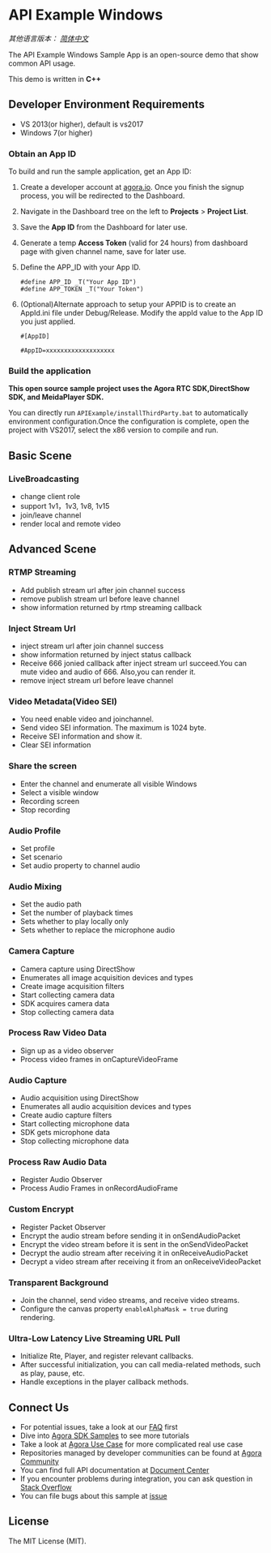 # API Example Windows

*其他语言版本： [简体中文](README.zh.md)*

The API Example Windows Sample App is an open-source demo that show common API usage.

This demo is written in **C++**

## Developer Environment Requirements
* VS 2013(or higher), default is vs2017
* Windows 7(or higher)

### Obtain an App ID

To build and run the sample application, get an App ID:
1. Create a developer account at [agora.io](https://dashboard.agora.io/signin/). Once you finish the signup process, you will be redirected to the Dashboard.
2. Navigate in the Dashboard tree on the left to **Projects** > **Project List**.
3. Save the **App ID** from the Dashboard for later use.
4. Generate a temp **Access Token** (valid for 24 hours) from dashboard page with given channel name, save for later use.
5. Define the APP_ID with your App ID.

    ```
    #define APP_ID _T("Your App ID")
    #define APP_TOKEN _T("Your Token")
    ```
6. (Optional)Alternate approach to setup your APPID is to create an AppId.ini file under Debug/Release. Modify the appId value to the App ID you just applied.

    ```
    #[AppID]

    #AppID=xxxxxxxxxxxxxxxxxxx
    ```

### Build the application
**This open source sample project uses the Agora RTC SDK,DirectShow SDK, and MeidaPlayer SDK.**

You can directly run `APIExample/installThirdParty.bat` to automatically environment configuration.Once the configuration is complete, open the project with VS2017, select the x86 version to compile and run.

## Basic Scene


### LiveBroadcasting


* change client role
* support 1v1，1v3, 1v8, 1v15
* join/leave channel
* render local and remote video


## Advanced Scene 

### RTMP Streaming

* Add publish stream url after join channel success
* remove publish stream url before leave channel
* show information returned by rtmp streaming callback

### Inject Stream Url

* inject stream url after join channel success
* show information returned by inject status callback
* Receive 666 jonied callback after inject stream url succeed.You can mute video and audio of 666. Also,you can render it.
* remove inject stream url before leave channel

### Video Metadata(Video SEI)

* You need enable video and joinchannel.
* Send video SEI information. The maximum is 1024 byte.
* Receive SEI information and show it.
* Clear SEI information

### Share the screen

* Enter the channel and enumerate all visible Windows
* Select a visible window
* Recording screen
* Stop recording


### Audio Profile

* Set profile
* Set scenario
* Set audio property to channel audio

### Audio Mixing

* Set the audio path
* Set the number of playback times
* Sets whether to play locally only
* Sets whether to replace the microphone audio

### Camera Capture

* Camera capture using DirectShow
* Enumerates all image acquisition devices and types
* Create image acquisition filters
* Start collecting camera data
* SDK acquires camera data
* Stop collecting camera data

### Process Raw Video Data

* Sign up as a video observer
* Process video frames in onCaptureVideoFrame

### Audio Capture

* Audio acquisition using DirectShow
* Enumerates all audio acquisition devices and types
* Create audio capture filters
* Start collecting microphone data
* SDK gets microphone data
* Stop collecting microphone data

### Process Raw Audio Data

* Register Audio Observer
* Process Audio Frames in onRecordAudioFrame

### Custom Encrypt

* Register Packet Observer
* Encrypt the audio stream before sending it in onSendAudioPacket
* Encrypt the video stream before it is sent in the onSendVideoPacket
* Decrypt the audio stream after receiving it in onReceiveAudioPacket
* Decrypt a video stream after receiving it from an onReceiveVideoPacket


### Transparent Background

* Join the channel, send video streams, and receive video streams.
* Configure the canvas property `enableAlphaMask = true` during rendering.

### Ultra-Low Latency Live Streaming URL Pull

* Initialize Rte, Player, and register relevant callbacks.
* After successful initialization, you can call media-related methods, such as play, pause, etc.
* Handle exceptions in the player callback methods.

## Connect Us

- For potential issues, take a look at our [FAQ](https://docs.agora.io/cn/faq) first
- Dive into [Agora SDK Samples](https://github.com/AgoraIO) to see more tutorials
- Take a look at [Agora Use Case](https://github.com/AgoraIO-usecase) for more complicated real use case
- Repositories managed by developer communities can be found at [Agora Community](https://github.com/AgoraIO-Community)
- You can find full API documentation at [Document Center](https://docs.agora.io/en/)
- If you encounter problems during integration, you can ask question in [Stack Overflow](https://stackoverflow.com/questions/tagged/agora.io)
- You can file bugs about this sample at [issue](https://github.com/AgoraIO/Basic-Video-Broadcasting/issues)

## License

The MIT License (MIT).
